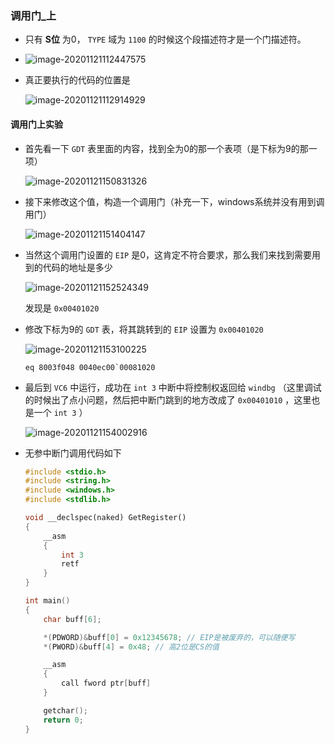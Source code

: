 ### 调用门_上

+ 只有 **S位** 为0， `TYPE` 域为 `1100` 的时候这个段描述符才是一个门描述符。

+ ![image-20201121112447575](https://cdn.jsdelivr.net/gh/smallzhong/picgo-pic-bed/image-20201121112447575.png)

+ 真正要执行的代码的位置是

  ![image-20201121112914929](https://cdn.jsdelivr.net/gh/smallzhong/picgo-pic-bed/image-20201121112914929.png)

#### 调用门上实验

+ 首先看一下 `GDT` 表里面的内容，找到全为0的那一个表项（是下标为9的那一项）

  ![image-20201121150831326](https://cdn.jsdelivr.net/gh/smallzhong/picgo-pic-bed/image-20201121150831326.png)

+ 接下来修改这个值，构造一个调用门（补充一下，windows系统并没有用到调用门）

  ![image-20201121151404147](https://cdn.jsdelivr.net/gh/smallzhong/picgo-pic-bed/image-20201121151404147.png)

+ 当然这个调用门设置的 `EIP` 是0，这肯定不符合要求，那么我们来找到需要用到的代码的地址是多少

  ![image-20201121152524349](https://cdn.jsdelivr.net/gh/smallzhong/picgo-pic-bed/image-20201121152524349.png)

  发现是 `0x00401020`

+ 修改下标为9的 `GDT` 表，将其跳转到的 `EIP` 设置为 `0x00401020`

  ![image-20201121153100225](https://cdn.jsdelivr.net/gh/smallzhong/picgo-pic-bed/image-20201121153100225.png)

  ```windbg
  eq 8003f048 0040ec00`00081020
  ```

+ 最后到 `VC6` 中运行，成功在 `int 3` 中断中将控制权返回给 `windbg` （这里调试的时候出了点小问题，然后把中断门跳到的地方改成了 `0x00401010` ，这里也是一个 `int 3` ）  

  ![image-20201121154002916](https://cdn.jsdelivr.net/gh/smallzhong/picgo-pic-bed/image-20201121154002916.png)

+ 无参中断门调用代码如下

  ```cpp
  #include <stdio.h>
  #include <string.h>
  #include <windows.h>
  #include <stdlib.h>
  
  void __declspec(naked) GetRegister()
  {
      __asm
      {
          int 3
          retf
      }
  }
  
  int main()
  {
      char buff[6];
  
      *(PDWORD)&buff[0] = 0x12345678; // EIP是被废弃的，可以随便写
      *(PWORD)&buff[4] = 0x48; // 高2位是CS的值
  
      __asm
      {
          call fword ptr[buff]
      }
  
      getchar();
      return 0;
  }
  ```